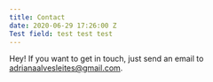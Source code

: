 ```yaml
---
title: Contact
date: 2020-06-29 17:26:00 Z
Test field: test test test
---
```


Hey! If you want to get in touch, just send an email to [adrianaalvesleites@gmail.com](mailto:adrianaalvesleites@gmail.com).